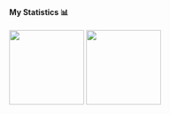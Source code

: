 
#### My Statistics 📊 

<div>
  <img height="135px" src="https://github-readme-stats.vercel.app/api?username=switchful&theme=tokyonight&show_icons=true&hide_title=true&hide_border=true&hide_rank=true&include_all_commits=true&count_private=true&line_height=21">
  <img height="135px" src="https://github-readme-stats.vercel.app/api/top-langs/?username=switchful&theme=tokyonight&&hide_title=true&hide_border=true&layout=compact&langs_count=8">
</div>
